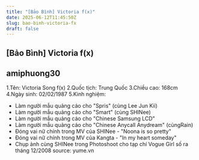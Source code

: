 ```yaml
---
title: "[Bảo Bình] Victoria f(x)"
date: 2025-06-12T11:45:50Z
slug: bao-binh-victoria-fx
draft: false
---
```


## [Bảo Bình] Victoria f(x)

## amiphuong30

1.Tên: Victoria Song f(x) 
2.Quốc tịch: Trung Quốc 
3.Chiều cao: 168cm 
4.Ngày sinh: 02/02/1987 
5.Kinh nghiệm: 
* Làm người mẫu quảng cáo cho "Spris" (cùng Lee Jun Kii)
* Làm người mẫu quảng cáo cho "Smart" (cùng SHINee)
* Làm người mẫu quảng cáo cho "Chinese Samsung LCD"
* Làm người mẫu quảng cáo cho "Chinese Anycall Anydream" (cùngRain)
* Đóng vai nữ chính trong MV của SHINee - "Noona is so pretty"
* Đóng vai nữ chính trong MV của Kangta - "In my heart someday" 
* Chụp ảnh cùng SHINee trong Photoshoot cho tạp chí Vogue Girl số ra tháng 12/2008
source: yume.vn